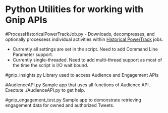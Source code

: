 # Python Utilities for working with Gnip APIs

#ProcessHistoricalPowerTrackJob.py -
Downloads, decompresses, and optionally processess individual activities within [Historical PowerTrack](http://support.gnip.com/apis/historical_api/) jobs.

  * Currently all settings are set in the script.  Need to add Command Line Parameter support.
  * Currently single-threaded.  Need to add multi-thread support as most of the time the script is I/O wait bound.

#gnip_insights.py
Library used to access Audience and Engagement APIs

#AudienceAPI.py
Sample app that uses all functions of Audience API.  Exectute ./AudienceAPI.py to get help.

#gnip_engagement_test.py
Sample app to demonstrate retrieving engagement data for owned and authorized Tweets.
